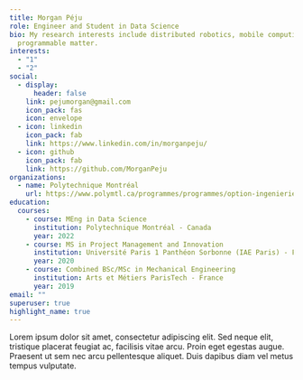```yaml
---
title: Morgan Péju
role: Engineer and Student in Data Science
bio: My research interests include distributed robotics, mobile computing and
  programmable matter.
interests:
  - "1"
  - "2"
social:
  - display:
      header: false
    link: pejumorgan@gmail.com
    icon_pack: fas
    icon: envelope
  - icon: linkedin
    icon_pack: fab
    link: https://www.linkedin.com/in/morganpeju/
  - icon: github
    icon_pack: fab
    link: https://github.com/MorganPeju
organizations:
  - name: Polytechnique Montréal
    url: https://www.polymtl.ca/programmes/programmes/option-ingenierie-et-analytique-des-donnees
education:
  courses:
    - course: MEng in Data Science
      institution: Polytechnique Montréal - Canada
      year: 2022
    - course: MS in Project Management and Innovation
      institution: Université Paris 1 Panthéon Sorbonne (IAE Paris) - France
      year: 2020
    - course: Combined BSc/MSc in Mechanical Engineering
      institution: Arts et Métiers ParisTech - France
      year: 2019
email: ""
superuser: true
highlight_name: true
---
```

Lorem ipsum dolor sit amet, consectetur adipiscing elit. Sed neque elit, tristique placerat feugiat ac, facilisis vitae arcu. Proin eget egestas augue. Praesent ut sem nec arcu pellentesque aliquet. Duis dapibus diam vel metus tempus vulputate.